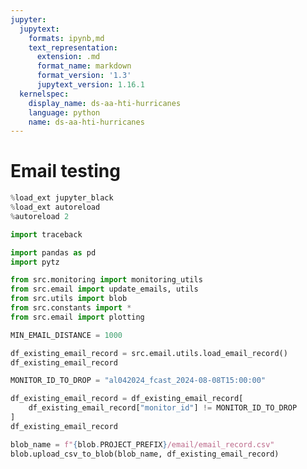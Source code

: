 ```yaml
---
jupyter:
  jupytext:
    formats: ipynb,md
    text_representation:
      extension: .md
      format_name: markdown
      format_version: '1.3'
      jupytext_version: 1.16.1
  kernelspec:
    display_name: ds-aa-hti-hurricanes
    language: python
    name: ds-aa-hti-hurricanes
---
```


# Email testing

```python
%load_ext jupyter_black
%load_ext autoreload
%autoreload 2
```

```python
import traceback

import pandas as pd
import pytz

from src.monitoring import monitoring_utils
from src.email import update_emails, utils
from src.utils import blob
from src.constants import *
from src.email import plotting
```

```python
MIN_EMAIL_DISTANCE = 1000
```

```python
df_existing_email_record = src.email.utils.load_email_record()
df_existing_email_record
```

```python
MONITOR_ID_TO_DROP = "al042024_fcast_2024-08-08T15:00:00"
```

```python
df_existing_email_record = df_existing_email_record[
    df_existing_email_record["monitor_id"] != MONITOR_ID_TO_DROP
]
df_existing_email_record
```

```python
blob_name = f"{blob.PROJECT_PREFIX}/email/email_record.csv"
blob.upload_csv_to_blob(blob_name, df_existing_email_record)
```

```python

```
